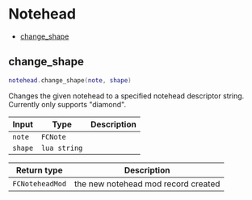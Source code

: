 # Notehead

- [change_shape](#change_shape)

## change_shape

```lua
notehead.change_shape(note, shape)
```

Changes the given notehead to a specified notehead descriptor string. Currently only supports "diamond".

| Input | Type | Description |
| ----- | ---- | ----------- |
| `note` | `FCNote` |  |
| `shape` | `lua string` |  |

| Return type | Description |
| ----------- | ----------- |
| `FCNoteheadMod` | the new notehead mod record created |
